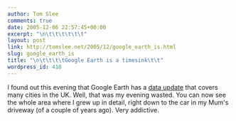 ```yaml
---
author: Tom Slee
comments: true
date: 2005-12-06 22:57:45+00:00
excerpt: "\n\t\t\t\t\t\t"
layout: post
link: http://tomslee.net/2005/12/google_earth_is.html
slug: google_earth_is
title: "\n\t\t\t\tGoogle Earth is a timesink\t\t"
wordpress_id: 418
---
```



				

I found out this evening that Google Earth has a [data update](http://bbs.keyhole.com/ubb/showthreaded.php/Cat/0/Number/219154/an/latest/page/0#219154) that covers many cities in the UK. Well, that was my evening wasted. You can now see the whole area where I grew up in detail, right down to the car in my Mum's driveway (of a couple of years ago). Very addictive.


		
